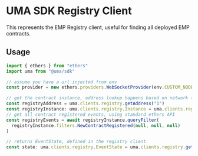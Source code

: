 # UMA SDK Registry Client

This represents the EMP Registry client, useful for finding all deployed EMP contracts.

## Usage

```js
import { ethers } from "ethers"
import uma from "@uma/sdk"

// assume you have a url injected from env
const provider = new ethers.providers.WebSocketProvider(env.CUSTOM_NODE_URL)

// get the contract instance, address lookup happens based on network (1)
const registryAddress = uma.clients.registry.getAddress("1")
const registryInstance: uma.clients.registry.Instance = uma.clients.registry.connect(address, provider)
// get all contract registered events, using standard ethers API
const registryEvents = await registryInstance.queryFilter(
  registryInstance.filters.NewContractRegistered(null, null, null)
)

// returns EventState, defined in the registry client
const state: uma.clients.registry.EventState = uma.clients.registry.getEventState(registryEvents)
```
